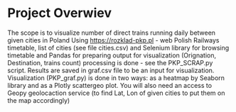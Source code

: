 
# Project Overwiev

The scope is to visualize number of direct trains running daily between given cities in Poland
Using  https://rozklad-pkp.pl  - web Polish Railways timetable, list of cities (see file cities.csv) and Selenium library for browsing timetable and Pandas for preparing output for visualization (Orignation, Destination, trains count)  processing is done - see the PKP_SCRAP.py script. Results are saved in graf.csv file to be an input for visualization.
Visualization (PKP_graf.py) is done in two ways:
  as a heatmap by Seaborn library and
  as a Plotly scattergeo plot. You will also need an access to Geopy geolocaction service (to find Lat, Lon of given cities to put them on the map accordingly)
